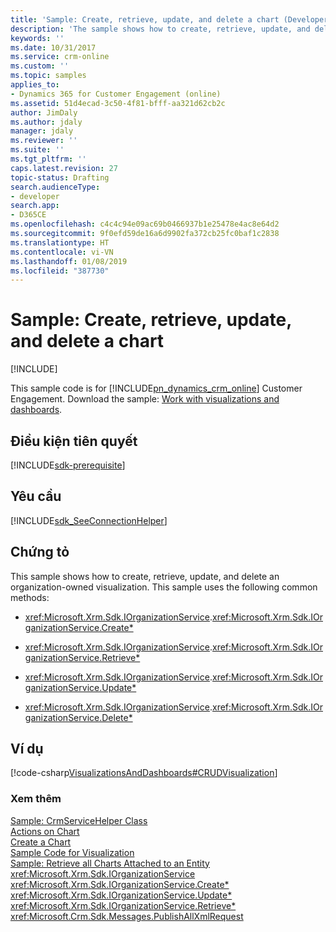 ```yaml
---
title: 'Sample: Create, retrieve, update, and delete a chart (Developer Guide for Dynamics 365 for Customer Engagement) | MicrosoftDocs'
description: 'The sample shows how to create, retrieve, update, and delete an organization-owned visualization. '
keywords: ''
ms.date: 10/31/2017
ms.service: crm-online
ms.custom: ''
ms.topic: samples
applies_to:
- Dynamics 365 for Customer Engagement (online)
ms.assetid: 51d4ecad-3c50-4f81-bfff-aa321d62cb2c
author: JimDaly
ms.author: jdaly
manager: jdaly
ms.reviewer: ''
ms.suite: ''
ms.tgt_pltfrm: ''
caps.latest.revision: 27
topic-status: Drafting
search.audienceType:
- developer
search.app:
- D365CE
ms.openlocfilehash: c4c4c94e09ac69b0466937b1e25478e4ac8e64d2
ms.sourcegitcommit: 9f0efd59de16a6d9902fa372cb25fc0baf1c2838
ms.translationtype: HT
ms.contentlocale: vi-VN
ms.lasthandoff: 01/08/2019
ms.locfileid: "387730"
---
```

# <a name="sample-create-retrieve-update-and-delete-a-chart"></a>Sample: Create, retrieve, update, and delete a chart

[!INCLUDE[](../../includes/cc_applies_to_update_9_0_0.md)]

This sample code is for [!INCLUDE[pn_dynamics_crm_online](../../includes/pn-dynamics-crm-online.md)] Customer Engagement. Download the sample: [Work with visualizations and dashboards](https://code.msdn.microsoft.com/Samples-of-visualizations-027f7480).

## <a name="prerequisites"></a>Điều kiện tiên quyết
[!INCLUDE[sdk-prerequisite](../../includes/sdk-prerequisite.md)]
  
## <a name="requirements"></a>Yêu cầu  
[!INCLUDE[sdk_SeeConnectionHelper](../../includes/sdk-seeconnectionhelper.md)]
  
## <a name="demonstrates"></a>Chứng tỏ  
 This sample shows how to create, retrieve, update, and delete an organization-owned visualization. This sample uses the following common methods:  
  
-   <xref:Microsoft.Xrm.Sdk.IOrganizationService>.<xref:Microsoft.Xrm.Sdk.IOrganizationService.Create*>  
  
-   <xref:Microsoft.Xrm.Sdk.IOrganizationService>.<xref:Microsoft.Xrm.Sdk.IOrganizationService.Retrieve*>  
  
-   <xref:Microsoft.Xrm.Sdk.IOrganizationService>.<xref:Microsoft.Xrm.Sdk.IOrganizationService.Update*>  
  
-   <xref:Microsoft.Xrm.Sdk.IOrganizationService>.<xref:Microsoft.Xrm.Sdk.IOrganizationService.Delete*>  
  
## <a name="example"></a>Ví dụ  
 [!code-csharp[VisualizationsAndDashboards#CRUDVisualization](../../snippets/csharp/CRMV8/visualizationsanddashboards/cs/crudvisualization.cs#crudvisualization)]  
  
### <a name="see-also"></a>Xem thêm  
 [Sample: CrmServiceHelper Class](../org-service/helper-code-serverconnection-class.md)   
 [Actions on Chart](actions-visualizations-charts.md)   
 [Create a Chart](create-visualization-chart.md)   
 [Sample Code for Visualization](sample-code-charts-visualizations.md)   
 [Sample: Retrieve all Charts Attached to an Entity](sample-retrieve-all-charts-attached-entity.md)   
<xref:Microsoft.Xrm.Sdk.IOrganizationService>   
 <xref:Microsoft.Xrm.Sdk.IOrganizationService.Create*>   
 <xref:Microsoft.Xrm.Sdk.IOrganizationService.Update*>   
 <xref:Microsoft.Xrm.Sdk.IOrganizationService.Retrieve*>   
 <xref:Microsoft.Crm.Sdk.Messages.PublishAllXmlRequest>
